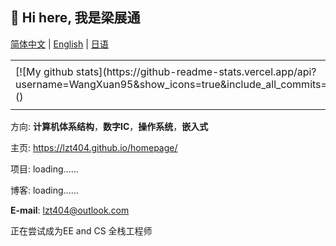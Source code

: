 

## **👋 Hi here, 我是梁展通**
[简体中文](https://github.com/lzt404) | [English](README_en.md) | [日语](https://github.com/lzt404)

<table>
<tr>
<td>
[![My github stats](https://github-readme-stats.vercel.app/api?username=WangXuan95&show_icons=true&include_all_commits=true&hide=issues,contribs&custom_title=My%20GitHub%20Stats)]()

</td>
<td>

[![Top Langs](https://github-readme-stats.vercel.app/api/top-langs/?username=lzt404&layout=compact&langs_count=4)]()

</td>
</tr>
</table>

方向: **计算机体系结构**，**数字IC**，**操作系统**，**嵌入式**

主页: https://lzt404.github.io/homepage/

项目: loading......

博客: loading......

**E-mail**: lzt404@outlook.com

正在尝试成为EE and CS 全栈工程师

<!--
**lzt404/lzt404** is a ✨ _special_ ✨ repository because its `README.md` (this file) appears on your GitHub profile.

Here are some ideas to get you started:

- 🔭 I’m currently working on ...
- 🌱 I’m currently learning ...
- 👯 I’m looking to collaborate on ...
- 🤔 I’m looking for help with ...
- 💬 Ask me about ...
- 📫 How to reach me: ...
- 😄 Pronouns: ...
- ⚡ Fun fact: ...
-->
